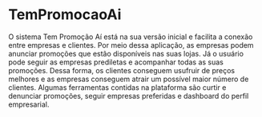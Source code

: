 # TemPromocaoAi

O sistema Tem Promoção Aí está na sua versão inicial e facilita a conexão entre empresas e clientes. Por meio dessa aplicação, as empresas podem anunciar promoções que estão disponíveis nas suas lojas. Já o usuário pode seguir as empresas prediletas e acompanhar todas as suas promoções. Dessa forma, os clientes conseguem usufruir de preços melhores e as empresas conseguem atrair um possível maior número de clientes. Algumas ferramentas contidas na plataforma são curtir e denunciar promoções, seguir empresas preferidas e dashboard do perfil empresarial.
